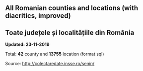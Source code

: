 ## All Romanian counties and locations (with diacritics, improved)
## Toate județele și localitățiile din România

**Updated: 23-11-2019**

Total: **42** county and **13755** location (format sql)

Source:
http://colectaredate.insse.ro/senin/
